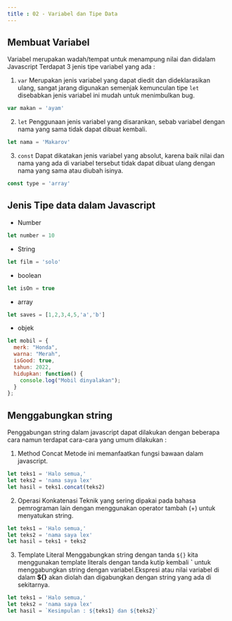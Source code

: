 ```yaml
---
title : 02 - Variabel dan Tipe Data
---
```


## Membuat Variabel
Variabel merupakan wadah/tempat untuk menampung nilai dan didalam Javascript Terdapat 3 jenis tipe variabel yang ada :
1. `var`
Merupakan jenis variabel yang dapat diedit dan dideklarasikan ulang, sangat jarang digunakan semenjak kemunculan tipe `let` disebabkan jenis variabel ini mudah untuk menimbulkan bug.
```javascript
var makan = 'ayam'
```
2. `let`
Penggunaan jenis variabel yang disarankan, sebab variabel dengan nama yang sama tidak dapat dibuat kembali.
```javascript
let nama = 'Makarov'
```
3. `const`
Dapat dikatakan jenis variabel yang absolut, karena baik nilai dan nama yang ada di variabel tersebut tidak dapat dibuat ulang dengan nama yang sama atau diubah isinya.
```javascript
const type = 'array'
```
## Jenis Tipe data dalam Javascript
- Number
```javascript
let number = 10
```
- String
```javascript
let film = 'solo'
```
- boolean
```javascript
let isOn = true
```
- array
```javascript
let saves = [1,2,3,4,5,'a','b']
```
- objek
```javascript
let mobil = {
  merk: "Honda",
  warna: "Merah",
  isGood: true,
  tahun: 2022,
  hidupkan: function() {
    console.log("Mobil dinyalakan");
  }
};
```
## Menggabungkan string
Penggabungan string dalam javascript dapat dilakukan dengan beberapa cara namun terdapat cara-cara yang umum dilakukan :
1. Method Concat
Metode ini memanfaatkan fungsi bawaan dalam javascript.
```javascript
let teks1 = 'Halo semua,'
let teks2 = 'nama saya lex'
let hasil = teks1.concat(teks2)
```
2. Operasi Konkatenasi
Teknik yang sering dipakai pada bahasa pemrograman lain dengan menggunakan operator tambah (+) untuk menyatukan string.
```javascript
let teks1 = 'Halo semua,'
let teks2 = 'nama saya lex'
let hasil = teks1 + teks2
```
3. Template Literal
Menggabungkan string dengan tanda `${}` kita menggunakan template literals dengan tanda kutip kembali **`** untuk menggabungkan string dengan variabel.Ekspresi atau nilai variabel di dalam **${}** akan diolah dan digabungkan dengan string yang ada di sekitarnya.
```javascript
let teks1 = 'Halo semua,'
let teks2 = 'nama saya lex'
let hasil = `Kesimpulan : ${teks1} dan ${teks2}`
```